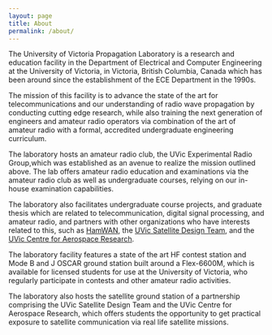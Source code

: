 ```yaml
---
layout: page
title: About
permalink: /about/
---
```


The University of Victoria Propagation Laboratory is a research and education facility in the Department of Electrical and Computer Engineering at the University of Victoria, in Victoria, British Columbia, Canada which has been around since the establishment of the ECE Department in the 1990s.

The mission of this facility is to advance the state of the art for telecommunications and our understanding of radio wave propagation by conducting cutting edge research, while also training the next generation of engineers and amateur radio operators via combination of the art of amateur radio with a formal, accredited undergraduate engineering curriculum. 

The laboratory hosts an amateur radio club, the UVic Experimental Radio Group,which was established as an avenue to realize the mission outlined above. The lab offers amateur radio education and examinations via the amateur radio club as well as undergraduate courses, relying on our in-house examination capabilities. 

The laboratory also facilitates undergraduate course projects, and graduate thesis which are related to telecommunication, digital signal processing, and amateur radio, and partners with other organizations who have interests related to this, such as [HamWAN](https://hamwan.org), the [UVic Satellite Design Team](http://uvsd.ca), and the [UVic Centre for Aerospace Research](https://www.uvic-cfar.com/).

The laboratory facility features a state of the art HF contest station and Mode B and J OSCAR ground station built around a Flex-6600M, which is available for licensed students for use at the University of Victoria, who regularly participate in contests and other amateur radio activities. 

The laboratory also hosts the satellite ground station of a partnership comprising the UVic Satellite Design Team and the UVic Centre for Aerospace Research, which offers students the opportunity to get practical exposure to satellite communication via real life satellite missions.